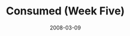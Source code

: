 ---
layout: media
category: media
series: "Consumed"
title: "Consumed (Week Five)"
date: 2008-03-09
description: "Gary Haugen discusses how prayer has been the foundation for the work of International Justice Mission."
video: "http://s3.amazonaws.com/crossroadsvideomessages/consumed5.mp4"
video-poster: "https://www.crossroads.net/uploadedfiles/garyhaugen.jpg"
---